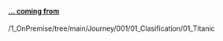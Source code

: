 #### [... coming from](https://github.com/akimwong/1_OnPremise/tree/main/Journey/001/01_Classification/01_Titanic/)

/1_OnPremise/tree/main/Journey/001/01_Clasification/01_Titanic
